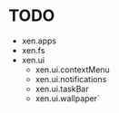 # TODO
- xen.apps
- xen.fs
- xen.ui
    - xen.ui.contextMenu
    - xen.ui.notifications
    - xen.ui.taskBar
    - xen.ui.wallpaper`
